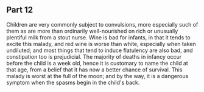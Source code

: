 ## Part 12

Children are very commonly subject to convulsions, more especially such of them as are more than ordinarily well-nourished on rich or unusually plentiful milk from a stout nurse.
Wine is bad for infants, in that it tends to excite this malady, and red wine is worse than white, especially when taken undiluted; and most things that tend to induce flatulency are also bad, and constipation too is prejudicial.
The majority of deaths in infancy occur before the child is a week old, hence it is customary to name the child at that age, from a belief that it has now a better chance of survival.
This malady is worst at the full of the moon; and by the way, it is a dangerous symptom when the spasms begin in the child's back.

